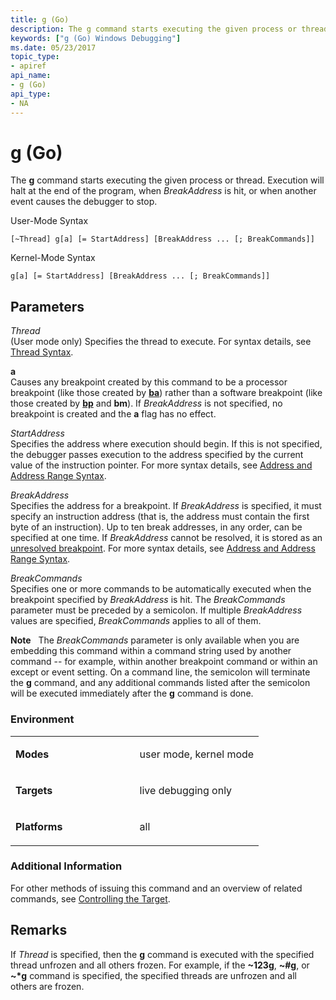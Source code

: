 ```yaml
---
title: g (Go)
description: The g command starts executing the given process or thread. Execution will halt at the end of the program, when BreakAddress is hit, or when another event causes the debugger to stop.
keywords: ["g (Go) Windows Debugging"]
ms.date: 05/23/2017
topic_type:
- apiref
api_name:
- g (Go)
api_type:
- NA
---
```


# g (Go)


The **g** command starts executing the given process or thread. Execution will halt at the end of the program, when *BreakAddress* is hit, or when another event causes the debugger to stop.

User-Mode Syntax

```dbgcmd
[~Thread] g[a] [= StartAddress] [BreakAddress ... [; BreakCommands]]
```

Kernel-Mode Syntax

```dbgcmd
g[a] [= StartAddress] [BreakAddress ... [; BreakCommands]] 
```

## <span id="ddk_cmd_go_dbg"></span><span id="DDK_CMD_GO_DBG"></span>Parameters


<span id="_______Thread______"></span><span id="_______thread______"></span><span id="_______THREAD______"></span> *Thread*   
(User mode only) Specifies the thread to execute. For syntax details, see [Thread Syntax](thread-syntax.md).

<span id="_______a______"></span><span id="_______A______"></span> **a**   
Causes any breakpoint created by this command to be a processor breakpoint (like those created by [**ba**](ba--break-on-access-.md)) rather than a software breakpoint (like those created by [**bp**](bp--bu--bm--set-breakpoint-.md) and **bm**). If *BreakAddress* is not specified, no breakpoint is created and the **a** flag has no effect.

<span id="_______StartAddress______"></span><span id="_______startaddress______"></span><span id="_______STARTADDRESS______"></span> *StartAddress*   
Specifies the address where execution should begin. If this is not specified, the debugger passes execution to the address specified by the current value of the instruction pointer. For more syntax details, see [Address and Address Range Syntax](address-and-address-range-syntax.md).

<span id="_______BreakAddress______"></span><span id="_______breakaddress______"></span><span id="_______BREAKADDRESS______"></span> *BreakAddress*   
Specifies the address for a breakpoint. If *BreakAddress* is specified, it must specify an instruction address (that is, the address must contain the first byte of an instruction). Up to ten break addresses, in any order, can be specified at one time. If *BreakAddress* cannot be resolved, it is stored as an [unresolved breakpoint](unresolved-breakpoints---bu-breakpoints-.md). For more syntax details, see [Address and Address Range Syntax](address-and-address-range-syntax.md).

<span id="_______BreakCommands______"></span><span id="_______breakcommands______"></span><span id="_______BREAKCOMMANDS______"></span> *BreakCommands*   
Specifies one or more commands to be automatically executed when the breakpoint specified by *BreakAddress* is hit. The *BreakCommands* parameter must be preceded by a semicolon. If multiple *BreakAddress* values are specified, *BreakCommands* applies to all of them.

**Note**   The *BreakCommands* parameter is only available when you are embedding this command within a command string used by another command -- for example, within another breakpoint command or within an except or event setting. On a command line, the semicolon will terminate the **g** command, and any additional commands listed after the semicolon will be executed immediately after the **g** command is done.

 

### <span id="Environment"></span><span id="environment"></span><span id="ENVIRONMENT"></span>Environment

<table>
<colgroup>
<col width="50%" />
<col width="50%" />
</colgroup>
<tbody>
<tr class="odd">
<td align="left"><p><strong>Modes</strong></p></td>
<td align="left"><p>user mode, kernel mode</p></td>
</tr>
<tr class="even">
<td align="left"><p><strong>Targets</strong></p></td>
<td align="left"><p>live debugging only</p></td>
</tr>
<tr class="odd">
<td align="left"><p><strong>Platforms</strong></p></td>
<td align="left"><p>all</p></td>
</tr>
</tbody>
</table>

 

### <span id="Additional_Information"></span><span id="additional_information"></span><span id="ADDITIONAL_INFORMATION"></span>Additional Information

For other methods of issuing this command and an overview of related commands, see [Controlling the Target](controlling-the-target.md).

## Remarks

If *Thread* is specified, then the **g** command is executed with the specified thread unfrozen and all others frozen. For example, if the **~123g**, **~\#g**, or **~\*g** command is specified, the specified threads are unfrozen and all others are frozen.

 

 





